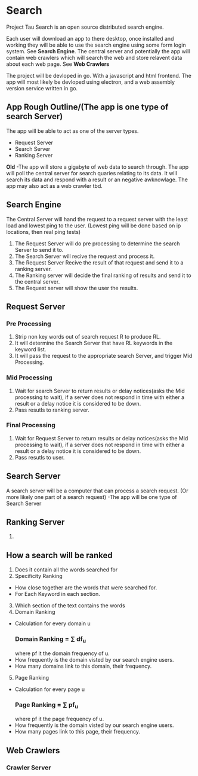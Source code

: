 # Search

Project Tau Search is an open source distributed search engine.

Each user will download an app to there desktop, once installed and working they will be able to use the search engine using some form login system. See **Search Engine**. The central server and potentially the app will contain web crawlers which will search the web and store relavent data about each web page. See **Web Crawlers**

The project will be devloped in go. With a javascript and html frontend. The app will most likely be devloped using electron, and a web assembly version service written in go.

## App Rough Outline/(The app is one type of search Server)

The app will be able to act as one of the server types.

- Request Server
- Search Server
- Ranking Server

**Old**
-The app will store a gigabyte of web data to search through. The app will poll the central server for search quaries relating to its data. It will search its data and respond with a result or an negative awknowlage. The app may also act as a web crawler tbd.

## Search Engine

The Central Server will hand the request to a request server with the least load and lowest ping to the user. (Lowest ping will be done based on ip locations, then real ping tests)

1. The Request Server will do pre processing to determine the search Server to send it to.
2. The Search Server will recive the request and process it.
3. The Request Server Recive the result of that request and send it to a ranking server.
4. The Ranking server will decide the final ranking of results and send it to the central server.
5. The Request server will show the user the results.

## Request Server

### Pre Processing

1. Strip non key words out of search request R to produce RL.
2. It will determine the Search Server that have RL keywords in the keyword list.
3. It will pass the request to the appropriate search Server, and trigger Mid Processing.

### Mid Processing

1. Wait for search Server to return results or delay notices(asks the Mid processing to wait), if a server does not respond in time with either a result or a delay notice it is considered to be down.
2. Pass resutls to ranking server.

### Final Processing

1. Wait for Request Server to return results or delay notices(asks the Mid processing to wait), if a server does not respond in time with either a result or a delay notice it is considered to be down.
2. Pass resutls to user.

## Search Server

A search server will be a computer that can process a search request. (Or more likely one part of a search request)
-The app will be one type of Search Server

## Ranking Server

1. 

## How a search will be ranked

1. Does it contain all the words searched for
2. Specificity Ranking
- How close together are the words that were searched for.
- For Each Keyword in each section.
3. Which section of the text contains the words
4. Domain Ranking
- Calculation for every domain u <h3>Domain Ranking = ∑ df<sub>u</sub></h3> where pf it the domain frequency of u.
- How frequently is the domain visted by our search engine users.
- How many domains link to this domain, their frequency.
5. Page Ranking
- Calculation for every page u <h3>Page Ranking = ∑ pf<sub>u</sub></h3> where pf it the page frequency of u.
- How frequently is the domain visted by our search engine users.
- How many pages link to this page, their frequency.

## Web Crawlers

### Crawler Server